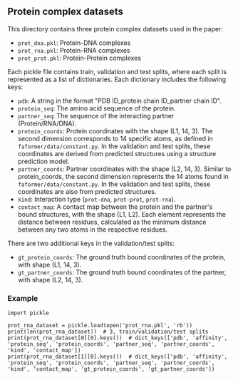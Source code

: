 ## Protein complex datasets

This directory contains three protein complex datasets used in the paper:
- `prot_dna.pkl`: Protein-DNA complexes
- `prot_rna.pkl`: Protein-RNA complexes
- `prot_prot.pkl`: Protein-Protein complexes

Each pickle file contains train, validation and test splits, where each split is represented as a list of dictionaries. Each dictionary includes the following keys:
- `pdb`: A string in the format "PDB ID_protein chain ID_partner chain ID".
- `protein_seq`: The amino acid sequence of the protein.
- `partner_seq`: The sequence of the interacting partner (Protein/RNA/DNA). 
- `protein_coords`: Protein coordinates with the shape (L1, 14, 3). The second dimension corresponds to 14 specific atoms, as defined in `faformer/data/constant.py`. In the validation and test splits, these coordinates are derived from predicted structures using a structure prediction model.
- `partner_coords`: Partner coordinates with the shape (L2, 14, 3). Similar to protein_coords, the second dimension represents the 14 atoms found in `faformer/data/constant.py`. In the validation and test splits, these coordinates are also from predicted structures.
- `kind`: Interaction type (`prot-dna`, `prot-prot`, `prot-rna`).
- `contact_map`: A contact map between the protein and the partner's bound structures, with the shape (L1, L2). Each element represents the distance between residues, calculated as the minimum distance between any two atoms in the respective residues.

There are two additional keys in the validation/test splits:
- `gt_protein_coords`: The ground truth bound coordinates of the protein, with shape (L1, 14, 3).
- `gt_partner_coords`: The ground truth bound coordinates of the partner, with shape (L2, 14, 3).

### Example

```
import pickle

prot_rna_dataset = pickle.load(open('prot_rna.pkl', 'rb'))
print(len(prot_rna_dataset))  # 3, train/validation/test splits
print(prot_rna_dataset[0][0].keys())  # dict_keys(['pdb', 'affinity', 'protein_seq', 'protein_coords', 'partner_seq', 'partner_coords', 'kind', 'contact_map'])
print(prot_rna_dataset[1][0].keys())  # dict_keys(['pdb', 'affinity', 'protein_seq', 'protein_coords', 'partner_seq', 'partner_coords', 'kind', 'contact_map', 'gt_protein_coords', 'gt_partner_coords'])
```
